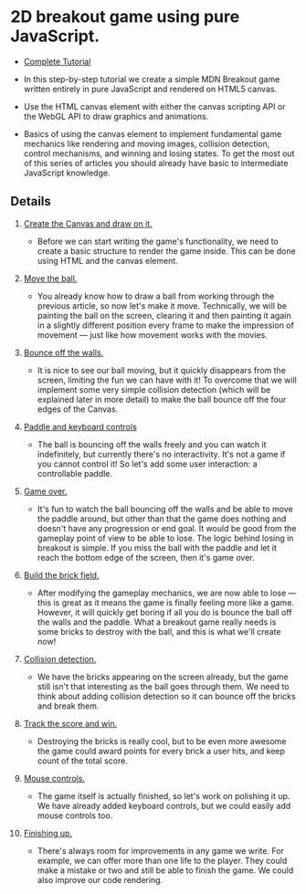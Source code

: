 # 2D breakout game using pure JavaScript.

- <a href="https://developer.mozilla.org/es/docs/Games/Tutorials/2D_Breakout_game_pure_JavaScript">Complete Tutorial</a>

- In this step-by-step tutorial we create a simple MDN Breakout game written entirely in pure JavaScript and rendered on HTML5 canvas.

- Use the HTML canvas element with either the canvas scripting API or the WebGL API to draw graphics and animations.

- Basics of using the canvas element to implement fundamental game mechanics like rendering and moving images, collision detection, control mechanisms, and winning and losing states. To get the most out of this series of articles you should already have basic to intermediate JavaScript knowledge.

## Details

1.  <a href="https://developer.mozilla.org/es/docs/games/tutorials/2d_breakout_game_pure_javascript/create_the_canvas_and_draw_on_it">Create the Canvas and draw on it.</a>

    - Before we can start writing the game's functionality, we need to create a basic structure to render the game inside. This can be done using HTML and the canvas element.

2.  <a href="https://developer.mozilla.org/es/docs/games/tutorials/2d_breakout_game_pure_javascript/move_the_ball">Move the ball.</a>

    - You already know how to draw a ball from working through the previous article, so now let's make it move. Technically, we will be painting the ball on the screen, clearing it and then painting it again in a slightly different position every frame to make the impression of movement — just like how movement works with the movies.

3.  <a href="https://developer.mozilla.org/es/docs/games/tutorials/2d_breakout_game_pure_javascript/bounce_off_the_walls">Bounce off the walls.</a>

    - It is nice to see our ball moving, but it quickly disappears from the screen, limiting the fun we can have with it! To overcome that we will implement some very simple collision detection (which will be explained later in more detail) to make the ball bounce off the four edges of the Canvas.

4.  <a href="https://developer.mozilla.org/es/docs/games/tutorials/2d_breakout_game_pure_javascript/paddle_and_keyboard_controls">Paddle and keyboard controls</a>

    - The ball is bouncing off the walls freely and you can watch it indefinitely, but currently there's no interactivity. It's not a game if you cannot control it! So let's add some user interaction: a controllable paddle.

5.  <a href="https://developer.mozilla.org/es/docs/games/tutorials/2d_breakout_game_pure_javascript/game_over">Game over.</a>

    - It's fun to watch the ball bouncing off the walls and be able to move the paddle around, but other than that the game does nothing and doesn't have any progression or end goal. It would be good from the gameplay point of view to be able to lose. The logic behind losing in breakout is simple. If you miss the ball with the paddle and let it reach the bottom edge of the screen, then it's game over.

6.  <a href="https://developer.mozilla.org/es/docs/games/tutorials/2d_breakout_game_pure_javascript/build_the_brick_field">Build the brick field.</a>

    - After modifying the gameplay mechanics, we are now able to lose — this is great as it means the game is finally feeling more like a game. However, it will quickly get boring if all you do is bounce the ball off the walls and the paddle. What a breakout game really needs is some bricks to destroy with the ball, and this is what we'll create now!

7.  <a href="https://developer.mozilla.org/es/docs/games/tutorials/2d_breakout_game_pure_javascript/collision_detection">Collision detection.</a>

    - We have the bricks appearing on the screen already, but the game still isn't that interesting as the ball goes through them. We need to think about adding collision detection so it can bounce off the bricks and break them.

8.  <a href="https://developer.mozilla.org/es/docs/games/tutorials/2d_breakout_game_pure_javascript/track_the_score_and_win">Track the score and win.</a>

    - Destroying the bricks is really cool, but to be even more awesome the game could award points for every brick a user hits, and keep count of the total score.

9.  <a href="https://developer.mozilla.org/es/docs/games/tutorials/2d_breakout_game_pure_javascript/mouse_controls">Mouse controls.</a>

    - The game itself is actually finished, so let's work on polishing it up. We have already added keyboard controls, but we could easily add mouse controls too.

10. <a href="https://developer.mozilla.org/es/docs/games/tutorials/2d_breakout_game_pure_javascript/finishing_up">Finishing up.</a>

    - There's always room for improvements in any game we write. For example, we can offer more than one life to the player. They could make a mistake or two and still be able to finish the game. We could also improve our code rendering.

